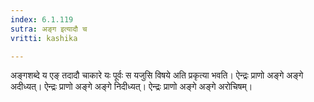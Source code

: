 ```yaml
---
index: 6.1.119
sutra: अङ्ग इत्यादौ च
vritti: kashika

---
```

अङ्गशब्दे य एङ् तदादौ चाकारे यः पूर्वः स यजुसि विषये अति प्रकृत्या भवति। ऐन्द्रः प्राणो अङ्गे अङ्गे अदीध्यत्। ऐन्द्रः प्राणो अङ्गे अङ्गे निदीध्यत्। ऐन्द्रः प्राणो अङ्गे अङ्गे अरोचिषम्।